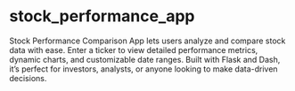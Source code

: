 # stock_performance_app
Stock Performance Comparison App lets users analyze and compare stock data with ease. Enter a ticker to view detailed performance metrics, dynamic charts, and customizable date ranges. Built with Flask and Dash, it’s perfect for investors, analysts, or anyone looking to make data-driven decisions.
